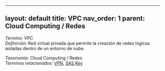 
---
layout: default
title: VPC
nav_order: 1
parent: Cloud Computing / Redes
---

*Término:* VPC  
*Definición:* Red virtual privada que permite la creación de redes lógicas aisladas dentro de un entorno de nube.

*Taxonomía:* Cloud Computing / Redes  
*Términos relacionados:* [VPN](https://maleniski.github.io/diccionario-angl-tec-mx/docs/alfabeticamente/V/vpn/), [SAS Key](https://maleniski.github.io/diccionario-angl-tec-mx/docs/alfabeticamente/S/sas-key/)
